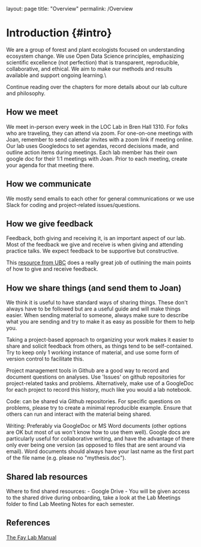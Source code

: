 layout: page
title: "Overview"
permalink: /Overview


# Introduction {#intro}

We are a group of forest and plant ecologists focused on understanding ecosystem change. We use Open Data Science principles, emphasizing scientific excellence (not perfection) that is transparent, reproducible, collaborative, and ethical. We aim to make our methods and results available and support ongoing learning.\

Continue reading over the chapters for more details about our lab culture and philosophy. 

## How we meet

We meet in-person every week in the LOC Lab in Bren Hall 1310. For folks who are traveling, they can attend via zoom. For one-on-one meetings with Joan, remember to send calendar invites with a zoom link if meeting online.
Our lab uses Googledocs to set agendas, record decisions made, and outline action items during meetings. Each lab member has their own google doc for their 1:1 meetings with Joan. Prior to each meeting, create your agenda for that meeting there.

## How we communicate
We mostly send emails to each other for general communications or we use Slack for coding and project-related issues/questions. 

## How we give feedback

Feedback, both giving and receiving it, is an important aspect of our lab. Most of the feedback we give and receive is when giving and attending practice talks. We expect feedback to be supportive but constructive.

This [resource from UBC](https://scwrl.ubc.ca/student-resources/learning-strategies-for-communicating-science/how-to-give-and-receive-effective-feedback/) does a really great job of outlining the main points of how to give and receive feedback.


## How we share things (and send them to Joan)

We think it is useful to have standard ways of sharing things. These don't always have to be followed but are a useful guide and will make things easier. When sending material to someone, always make sure to describe what you are sending and try to make it as easy as possible for them to help you.

Taking a project-based approach to organizing your work makes it easier to share and solicit feedback from others, as things tend to be self-contained. Try to keep only 1 working instance of material, and use some form of version control to facilitate this.

Project management tools in Github are a good way to record and document questions on analyses. Use 'Issues' on github repositories for project-related tasks and problems. Alternatively, make use of a GoogleDoc for each project to record this history, much like you would a lab notebook.

Code: can be shared via Github repositories. For specific questions on problems, please try to create a minimal reproducible example. Ensure that others can run and interact with the material being shared.

Writing: Preferably via GoogleDoc or MS Word documents (other options are OK but most of us won't know how to use them well). Google docs are particularly useful for collaborative writing, and have the advantage of there only ever being one version (as opposed to files that are sent around via email). Word documents should always have your last name as the first part of the file name (e.g. please no "mythesis.doc").

## Shared lab resources

Where to find shared resources: - Google Drive - You will be given access to the shared drive during onboarding, take a look at the Lab Meetings folder to find Lab Meeting Notes for each semester. 

## References
[The Fay Lab Manual](https://thefaylab.github.io/lab-manual)
